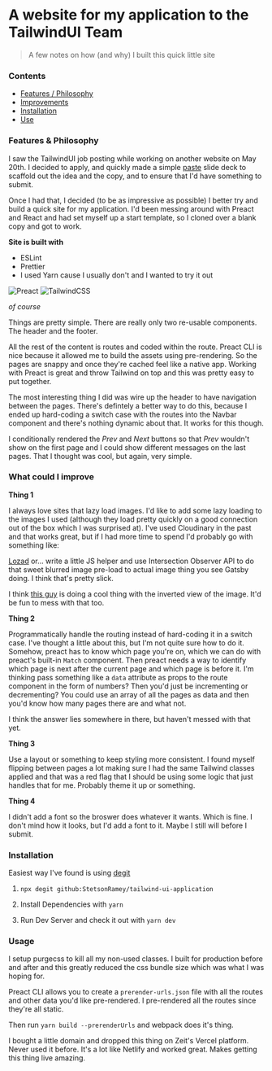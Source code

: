 # A website for my application to the TailwindUI Team

> A few notes on how (and why) I built this quick little site

### Contents

- [Features / Philosophy](#features)
- [Improvements](#what-could-i-improve)
- [Installation](#installation)
- [Use](#usage)

### Features & Philosophy

I saw the TailwindUI job posting while working on another website on May 20th. I decided to apply, and quickly made a simple [paste](https://pasteapp.com/p/Y7WGkslVK34?view=w1NXIGoMOQ2) slide deck to scaffold out the idea and the copy, and to ensure that I'd have something to submit.

Once I had that, I decided (to be as impressive as possible) I better try and build a quick site for my application. I'd been messing around with Preact and React and had set myself up a start template, so I cloned over a blank copy and got to work.

**Site is built with**

- ESLint
- Prettier
- I used Yarn cause I usually don't and I wanted to try it out

![Preact](https://raw.githubusercontent.com/preactjs/preact/8b0bcc927995c188eca83cba30fbc83491cc0b2f/logo.svg?sanitize=true)
![TailwindCSS](https://camo.githubusercontent.com/87d7034892fd41dc88f3606bb44b853f87cd2c51/68747470733a2f2f7265666163746f72696e6775692e6e7963332e63646e2e6469676974616c6f6365616e7370616365732e636f6d2f7461696c77696e642d6c6f676f2e737667)

_of course_

Things are pretty simple. There are really only two re-usable components. The header and the footer.

All the rest of the content is routes and coded within the route. Preact CLI is nice because it allowed me to build the assets using pre-rendering. So the pages are snappy and once they're cached feel like a native app. Working with Preact is great and throw Tailwind on top and this was pretty easy to put together.

The most interesting thing I did was wire up the header to have navigation between the pages. There's defintely a better way to do this, because I ended up hard-coding a switch case with the routes into the Navbar component and there's nothing dynamic about that. It works for this though.

I conditionally rendered the _Prev_ and _Next_ buttons so that _Prev_ wouldn't show on the first page and I could show different messages on the last pages. That I thought was cool, but again, very simple.

### What could I improve

**Thing 1**

I always love sites that lazy load images. I'd like to add some lazy loading to the images I used (although they load pretty quickly on a good connection out of the box which I was surprised at). I've used Cloudinary in the past and that works great, but if I had more time to spend I'd probably go with something like:

[Lozad](https://github.com/ApoorvSaxena/lozad.js)
or...
write a little JS helper and use Intersection Observer API to do that sweet blurred image pre-load to actual image thing you see Gatsby doing. I think that's pretty slick.

I think [this guy](https://svelte-image.matyunya.now.sh/) is doing a cool thing with the inverted view of the image. It'd be fun to mess with that too.

**Thing 2**

Programmatically handle the routing instead of hard-coding it in a switch case. I've thought a little about this, but I'm not quite sure how to do it. Somehow, preact has to know which page you're on, which we can do with preact's built-in `Match` component. Then preact needs a way to identify which page is next after the current page and which page is before it. I'm thinking pass something like a `data` attribute as props to the route component in the form of numbers? Then you'd just be incrementing or decrementing? You could use an array of all the pages as data and then you'd know how many pages there are and what not.

I think the answer lies somewhere in there, but haven't messed with that yet.

**Thing 3**

Use a layout or something to keep styling more consistent. I found myself flipping between pages a lot making sure I had the same Tailwind classes applied and that was a red flag that I should be using some logic that just handles that for me. Probably theme it up or something.

**Thing 4**

I didn't add a font so the broswer does whatever it wants. Which is fine. I don't mind how it looks, but I'd add a font to it. Maybe I still will before I submit.

### Installation

Easiest way I've found is using [degit](https://github.com/Rich-Harris/degit)

1. `npx degit github:StetsonRamey/tailwind-ui-application`

2. Install Dependencies with `yarn`

3. Run Dev Server and check it out with `yarn dev`

### Usage

I setup purgecss to kill all my non-used classes. I built for production before and after and this greatly reduced the css bundle size which was what I was hoping for.

Preact CLI allows you to create a `prerender-urls.json` file with all the routes and other data you'd like pre-rendered. I pre-rendered all the routes since they're all static.

Then run `yarn build --prerenderUrls` and webpack does it's thing.

I bought a little domain and dropped this thing on Zeit's Vercel platform. Never used it before. It's a lot like Netlify and worked great. Makes getting this thing live amazing.
